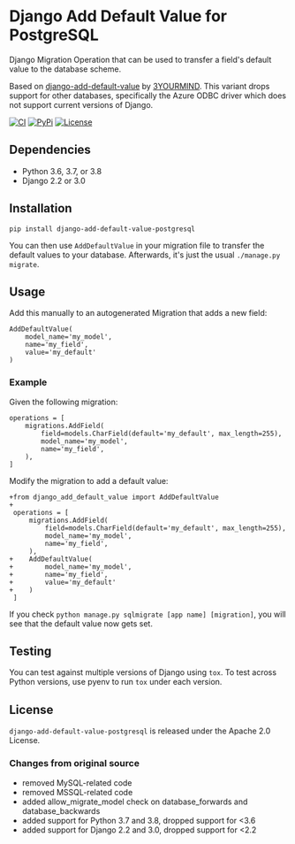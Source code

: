 # Django Add Default Value for PostgreSQL

Django Migration Operation that can be used to transfer a field's default value
to the database scheme.

Based on [django-add-default-value](https://github.com/3YOURMIND/django-add-default-value/) by [3YOURMIND](https://github.com/3YOURMIND). This variant drops support for other databases, specifically the Azure ODBC driver which does not support current versions of Django.


[![CI](https://github.com/Mariana-Tek/django-add-default-value-postgresql/workflows/Python%20package/badge.svg)](https://github.com/Mariana-Tek/django-add-default-value-postgresql/actions?query=workflow%3A%22Python+package%22)
[![PyPi](https://img.shields.io/pypi/v/django-add-default-value-postgresql.svg?branch=master)](https://pypi.python.org/pypi/django-add-default-value-postgresql/)
[![License](https://img.shields.io/github/license/Mariana-Tek/django-add-default-value-postgresql.svg)](./LICENSE)


## Dependencies

* Python 3.6, 3.7, or 3.8
* Django 2.2 or 3.0


## Installation

`pip install django-add-default-value-postgresql`

You can then use ``AddDefaultValue`` in your migration file to transfer the default
values to your database. Afterwards, it's just the usual ``./manage.py migrate``.

## Usage

Add this manually to an autogenerated Migration that adds a new field:

    AddDefaultValue(
        model_name='my_model',
        name='my_field',
        value='my_default'
    )


### Example

Given the following migration:

    operations = [
        migrations.AddField(
            field=models.CharField(default='my_default', max_length=255),
            model_name='my_model',
            name='my_field',
        ),
    ]

Modify the migration to add a default value:


    +from django_add_default_value import AddDefaultValue
    +
     operations = [
         migrations.AddField(
             field=models.CharField(default='my_default', max_length=255),
             model_name='my_model',
             name='my_field',
         ),
    +    AddDefaultValue(
    +        model_name='my_model',
    +        name='my_field',
    +        value='my_default'
    +    )
     ]

If you check ``python manage.py sqlmigrate [app name] [migration]``,
you will see that the default value now gets set.



## Testing

You can test against multiple versions of Django using `tox`. To test across Python versions, use pyenv to run `tox` under each version.



## License

``django-add-default-value-postgresql`` is released under the Apache 2.0 License.

### Changes from original source

* removed MySQL-related code
* removed MSSQL-related code
* added allow_migrate_model check on database_forwards and database_backwards
* added support for Python 3.7 and 3.8, dropped support for <3.6
* added support for Django 2.2 and 3.0, dropped support for <2.2
